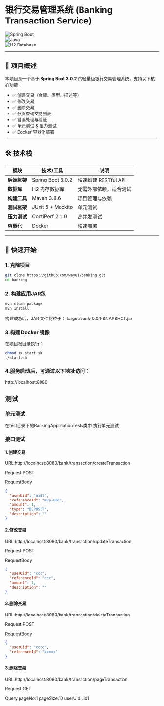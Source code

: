 # 银行交易管理系统 (Banking Transaction Service)

![Spring Boot](https://img.shields.io/badge/Spring_Boot-3.0.2-green?logo=springboot)  
![Java](https://img.shields.io/badge/Java-17-blue?logo=java)  
![H2 Database](https://img.shields.io/badge/H2_Database-2.2.220-green?logo=h2)

---

## 📌 项目概述

本项目是一个基于 **Spring Boot 3.0.2** 的轻量级银行交易管理系统，支持以下核心功能：

- ✅ 创建交易（金额、类型、描述等）
- ✅ 修改交易
- ✅ 删除交易
- ✅ 分页查询交易列表
- ✅ 错误处理与验证
- ✅ 单元测试 & 压力测试
- ✅ Docker 容器化部署

---

## 🛠️ 技术栈

| 模块 | 技术/工具             | 说明 |
|------|-------------------|------|
| **后端框架** | Spring Boot 3.0.2 | 快速构建 RESTful API |
| **数据库** | H2 内存数据库          | 无需外部依赖，适合测试 |
| **构建工具** | Maven 3.8.6       | 项目管理与依赖 |
| **测试框架** | JUnit 5 + Mockito | 单元测试 |
| **压力测试** | ContiPerf 2.1.0   | 高并发测试 |
| **容器化** | Docker            | 快速部署 |

---

## 🚀 快速开始

### 1. 克隆项目

```bash
git clone https://github.com/wayu1/banking.git
cd banking
```
### 2. 构建应用JAR包
```bash
mvn clean package
mvn install
```
构建成功后，JAR 文件将位于：
target/bank-0.0.1-SNAPSHOT.jar
### 3.构建 Docker 镜像
在项目根目录执行：
```bash
chmod +x start.sh
./start.sh
```
### 4.服务启动后，可通过以下地址访问：
http://localhost:8080

## 测试
### 单元测试
在test目录下的BankingApplicationTests类中
执行单元测试

### 接口测试
#### 1.创建交易
URL:http://localhost:8080/bank/transaction/createTransaction

Request:POST

RequestBody
```json
{
  "userUid": "uid1",
  "referenceId": "mvp-001",
  "amount": 1,
  "type": "DEPOSIT",
  "description": ""
}
```

#### 2.修改交易
URL:http://localhost:8080/bank/transaction/updateTransaction

Request:POST

RequestBody
```json
{
  "userUid": "ccc",
  "referenceId": "ccc",
  "amount": 1,
  "description": ""
}
```

#### 3.删除交易
URL:http://localhost:8080/bank/transaction/deleteTransaction

Request:POST

RequestBody
```json
{
  "userUid": "cccc",
  "referenceId": "xxxxx"
}
```

#### 3.删除交易
URL:http://localhost:8080/bank/transaction/pageTransaction

Request:GET

Query
pageNo:1
pageSize:10
userUid:uid1

